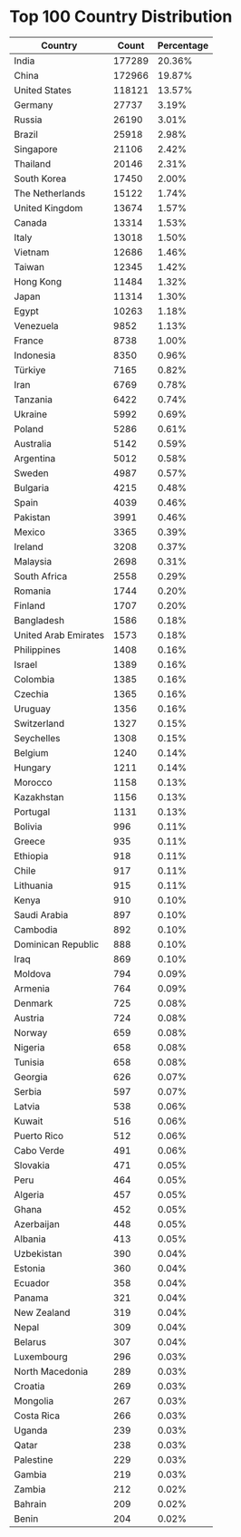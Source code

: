 # Top 100 Country Distribution
| Country | Count | Percentage |
|----|----|----|
| India | 177289 | 20.36% |
| China | 172966 | 19.87% |
| United States | 118121 | 13.57% |
| Germany | 27737 | 3.19% |
| Russia | 26190 | 3.01% |
| Brazil | 25918 | 2.98% |
| Singapore | 21106 | 2.42% |
| Thailand | 20146 | 2.31% |
| South Korea | 17450 | 2.00% |
| The Netherlands | 15122 | 1.74% |
| United Kingdom | 13674 | 1.57% |
| Canada | 13314 | 1.53% |
| Italy | 13018 | 1.50% |
| Vietnam | 12686 | 1.46% |
| Taiwan | 12345 | 1.42% |
| Hong Kong | 11484 | 1.32% |
| Japan | 11314 | 1.30% |
| Egypt | 10263 | 1.18% |
| Venezuela | 9852 | 1.13% |
| France | 8738 | 1.00% |
| Indonesia | 8350 | 0.96% |
| Türkiye | 7165 | 0.82% |
| Iran | 6769 | 0.78% |
| Tanzania | 6422 | 0.74% |
| Ukraine | 5992 | 0.69% |
| Poland | 5286 | 0.61% |
| Australia | 5142 | 0.59% |
| Argentina | 5012 | 0.58% |
| Sweden | 4987 | 0.57% |
| Bulgaria | 4215 | 0.48% |
| Spain | 4039 | 0.46% |
| Pakistan | 3991 | 0.46% |
| Mexico | 3365 | 0.39% |
| Ireland | 3208 | 0.37% |
| Malaysia | 2698 | 0.31% |
| South Africa | 2558 | 0.29% |
| Romania | 1744 | 0.20% |
| Finland | 1707 | 0.20% |
| Bangladesh | 1586 | 0.18% |
| United Arab Emirates | 1573 | 0.18% |
| Philippines | 1408 | 0.16% |
| Israel | 1389 | 0.16% |
| Colombia | 1385 | 0.16% |
| Czechia | 1365 | 0.16% |
| Uruguay | 1356 | 0.16% |
| Switzerland | 1327 | 0.15% |
| Seychelles | 1308 | 0.15% |
| Belgium | 1240 | 0.14% |
| Hungary | 1211 | 0.14% |
| Morocco | 1158 | 0.13% |
| Kazakhstan | 1156 | 0.13% |
| Portugal | 1131 | 0.13% |
| Bolivia | 996 | 0.11% |
| Greece | 935 | 0.11% |
| Ethiopia | 918 | 0.11% |
| Chile | 917 | 0.11% |
| Lithuania | 915 | 0.11% |
| Kenya | 910 | 0.10% |
| Saudi Arabia | 897 | 0.10% |
| Cambodia | 892 | 0.10% |
| Dominican Republic | 888 | 0.10% |
| Iraq | 869 | 0.10% |
| Moldova | 794 | 0.09% |
| Armenia | 764 | 0.09% |
| Denmark | 725 | 0.08% |
| Austria | 724 | 0.08% |
| Norway | 659 | 0.08% |
| Nigeria | 658 | 0.08% |
| Tunisia | 658 | 0.08% |
| Georgia | 626 | 0.07% |
| Serbia | 597 | 0.07% |
| Latvia | 538 | 0.06% |
| Kuwait | 516 | 0.06% |
| Puerto Rico | 512 | 0.06% |
| Cabo Verde | 491 | 0.06% |
| Slovakia | 471 | 0.05% |
| Peru | 464 | 0.05% |
| Algeria | 457 | 0.05% |
| Ghana | 452 | 0.05% |
| Azerbaijan | 448 | 0.05% |
| Albania | 413 | 0.05% |
| Uzbekistan | 390 | 0.04% |
| Estonia | 360 | 0.04% |
| Ecuador | 358 | 0.04% |
| Panama | 321 | 0.04% |
| New Zealand | 319 | 0.04% |
| Nepal | 309 | 0.04% |
| Belarus | 307 | 0.04% |
| Luxembourg | 296 | 0.03% |
| North Macedonia | 289 | 0.03% |
| Croatia | 269 | 0.03% |
| Mongolia | 267 | 0.03% |
| Costa Rica | 266 | 0.03% |
| Uganda | 239 | 0.03% |
| Qatar | 238 | 0.03% |
| Palestine | 229 | 0.03% |
| Gambia | 219 | 0.03% |
| Zambia | 212 | 0.02% |
| Bahrain | 209 | 0.02% |
| Benin | 204 | 0.02% |
